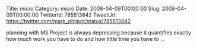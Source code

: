 Title: micro
Category: micro
Date: 2008-04-09T00:00:00
Slug: 2008-04-09T00:00:00
TwitterId: 785513842
TweetUrl: https://twitter.com/mark_philpot/status/785513842

planning with MS Project is always depressing because it quantifies exactly how much work you have to do and how little time you have to ...